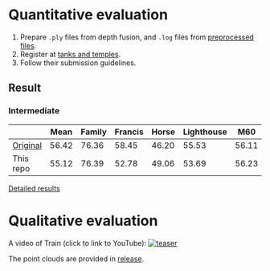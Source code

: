 # Quantitative evaluation

1.  Prepare `.ply` files from depth fusion, and `.log` files from [preprocessed files](https://drive.google.com/file/d/1YArOJaX9WVLJh4757uE8AEREYkgszrCo/view).
2.  Register at [tanks and temples](https://www.tanksandtemples.org/).
3.  Follow their submission guidelines.

## Result

### Intermediate

|   | Mean   | Family | Francis | Horse  | Lighthouse | M60    | Panther | Playground | Train |
|---|--------|--------|---------|--------|------------|--------|---------|------------|-------|
|[Original](https://github.com/alibaba/cascade-stereo/tree/master/CasMVSNet)| 56.42  | 76.36  | 58.45   | 46.20  | 55.53	  | 56.11  | 54.02   | 58.17	  | 46.56 |
|This repo| 55.12 | 76.39 |	52.78 |	49.06 |	53.69 |	56.23 |	52.00 |	50.22 |	50.62

[Detailed results](https://www.tanksandtemples.org/details/827/)

# Qualitative evaluation

A video of Train (click to link to YouTube):
[![teaser](../../assets/train.gif)](https://youtu.be/5NkF6Xbe-1o)

The point clouds are provided in [release](https://github.com/kwea123/CasMVSNet_pl/releases).

